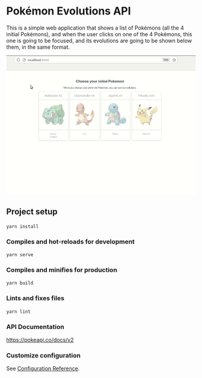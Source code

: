 # Pokémon Evolutions API
This is a simple web application that shows a list of Pokémons (all the 4 initial Pokémons), and when the user clicks on one of the 4 Pokémons, this one is going to be focused, and its evolutions are going to be shown below them, in the same format.

![Alt Text](src/assets/PokemonEvolutionsAPI.gif)

## Project setup
```
yarn install
```

### Compiles and hot-reloads for development
```
yarn serve
```

### Compiles and minifies for production
```
yarn build
```

### Lints and fixes files
```
yarn lint
```

### API Documentation
https://pokeapi.co/docs/v2

### Customize configuration
See [Configuration Reference](https://cli.vuejs.org/config/).
